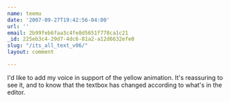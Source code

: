 ```yaml
---
name: teemu
date: '2007-09-27T19:42:56-04:00'
url: ''
email: 2b99feb6faa3c4fe8d5651f778ca1c21
_id: 225eb3c4-29d7-4dc6-81a2-a12d6632efe0
slug: "/its_all_text_v06/"
layout: comment

---
```


I'd like to add my voice in support of the yellow animation. It's reassuring to see it, and to know that the textbox has changed according to what's in the editor.
